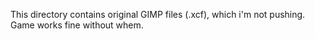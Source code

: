 This directory contains original GIMP files (.xcf), which i'm not pushing.
Game works fine without whem.